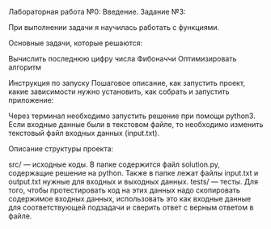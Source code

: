 Лабораторная работа №0: Введение.
Задание №3:

При выполнении задачи я научилась работать с функциями.

Основные задачи, которые решаются:

Вычислить последнюю цифру числа Фибоначчи
Оптимизировать алгоритм

Инструкция по запуску Пошаговое описание, как запустить проект, какие зависимости нужно установить, как собрать и запустить приложение:

Через терминал необходимо запустить решение при помощи python3. Если входные данные были в текстовом файле, то необходимо изменить текстовый файл входных данных (input.txt).

Описание структуры проекта:

src/ — исходные коды. В папке содержится файл solution.py, содержащие решение на python. Также в папке лежат файлы input.txt и output.txt нужные для входных и выходных данных.
tests/ — тесты. Для того, чтобы протестировать код на этих данных надо скопировать содержимое входных данных, использовать это как входные данные для соответствующей подзадачи и сверить ответ с верным ответом в файле.